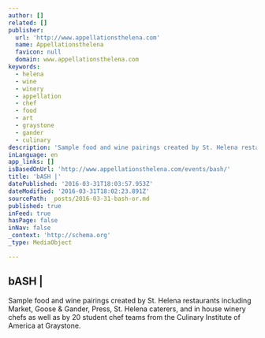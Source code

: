 ```yaml
---
author: []
related: []
publisher:
  url: 'http://www.appellationsthelena.com'
  name: Appellationsthelena
  favicon: null
  domain: www.appellationsthelena.com
keywords:
  - helena
  - wine
  - winery
  - appellation
  - chef
  - food
  - art
  - graystone
  - gander
  - culinary
description: 'Sample food and wine pairings created by St. Helena restaurants including Market, Goose & Gander, Press, St. Helena caterers, and in house winery chefs as well as by 20 student chef teams from the Culinary Institute of America at Graystone.'
inLanguage: en
app_links: []
isBasedOnUrl: 'http://www.appellationsthelena.com/events/bash/'
title: 'bASH |'
datePublished: '2016-03-31T18:03:57.953Z'
dateModified: '2016-03-31T18:02:23.891Z'
sourcePath: _posts/2016-03-31-bash-or.md
published: true
inFeed: true
hasPage: false
inNav: false
_context: 'http://schema.org'
_type: MediaObject

---
```

<article style=""><h1>bASH |</h1><p>Sample food and wine pairings created by St. Helena restaurants including Market, Goose &amp; Gander, Press, St. Helena caterers, and in house winery chefs as well as by 20 student chef teams from the Culinary Institute of America at Graystone.</p></article>